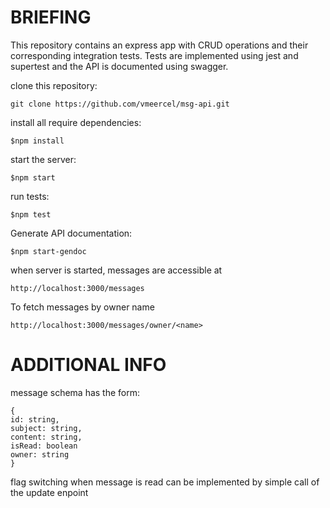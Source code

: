 # BRIEFING

This repository contains an express app with CRUD operations and their corresponding integration tests.
Tests are implemented using jest and supertest and the API is documented using swagger.

clone this repository:

```
git clone https://github.com/vmeercel/msg-api.git
```

install all require dependencies:

```
$npm install
```

start the server:

```
$npm start
```

run tests:

```
$npm test
```

Generate API documentation:

```
$npm start-gendoc
```

when server is started, messages are accessible at

```
http://localhost:3000/messages
```

To fetch messages by owner name

```
http://localhost:3000/messages/owner/<name>
```

# ADDITIONAL INFO

message schema has the form:

```
{
id: string,
subject: string,
content: string,
isRead: boolean
owner: string
}
```

flag switching when message is read can be implemented by simple call of the update enpoint
